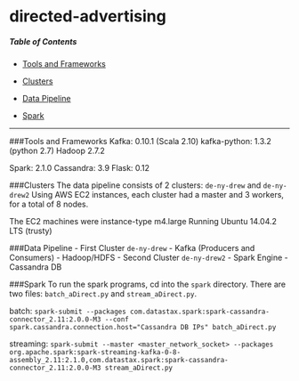 # directed-advertising

##### Table of Contents  
- [Tools and Frameworks](#frameworks-and-versions)

- [Clusters](#clusters)  

- [Data Pipeline](#data-pipeline)

- [Spark](#spark)

---

###Tools and Frameworks
Kafka: 0.10.1 (Scala 2.10)
kafka-python: 1.3.2 (python 2.7)
Hadoop 2.7.2

Spark: 2.1.0
Cassandra: 3.9
Flask: 0.12

###Clusters
The data pipeline consists of 2 clusters: `de-ny-drew` and `de-ny-drew2`
Using AWS EC2 instances, each cluster had a master and 3 workers, for a total of 8 nodes.

The EC2 machines were instance-type m4.large
Running Ubuntu 14.04.2 LTS (trusty)



###Data Pipeline
    - First Cluster `de-ny-drew`
        - Kafka (Producers and Consumers)
        - Hadoop/HDFS
    - Second Cluster `de-ny-drew2`
        - Spark Engine
        - Cassandra DB


###Spark 
To run the spark programs, cd into the `spark` directory. There are two files: `batch_aDirect.py` and `stream_aDirect.py`.

batch:
`spark-submit --packages com.datastax.spark:spark-cassandra-connector_2.11:2.0.0-M3 --conf spark.cassandra.connection.host="Cassandra DB IPs" batch_aDirect.py`

streaming:
`spark-submit --master <master_network_socket> --packages org.apache.spark:spark-streaming-kafka-0-8-assembly_2.11:2.1.0,com.datastax.spark:spark-cassandra-connector_2.11:2.0.0-M3 stream_aDirect.py`
